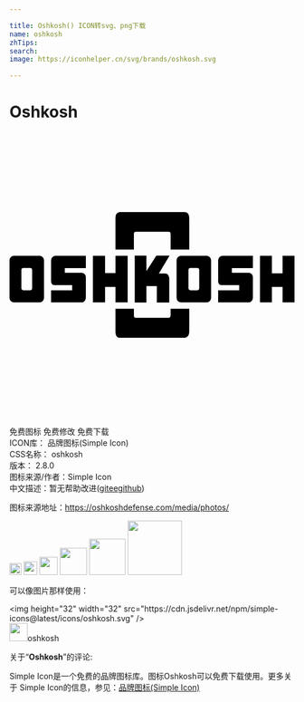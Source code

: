 ```yaml
---

title: Oshkosh() ICON转svg、png下载
name: oshkosh
zhTips: 
search: 
image: https://iconhelper.cn/svg/brands/oshkosh.svg

---
```


# Oshkosh  <small style="font-size: 60%;font-weight: 100"></small>

<div id="svg" class="svg-wrap">
<svg role="img" viewBox="0 0 24 24" xmlns="http://www.w3.org/2000/svg"><title>Oshkosh icon</title><path d="M8.925 9.864V7.232c0-.414.183-.517.449-.517h5.335c.265 0 .428.145.428.537v2.612h-1.57V8.657c0-.227 0-.29-.225-.29H10.72c-.246 0-.246.063-.246.27v1.227h-1.55zm4.641 4.979v.48c0 .226-.041.288-.224.288h-2.54c-.306 0-.327 0-.327-.289v-.479h-1.55v1.925c0 .413.163.517.428.517h5.335c.245 0 .449-.145.449-.538v-1.904h-1.57zm-2.036-1.905h.876v1.384h1.047V12.31c0-.087-.043-.433-.342-.433h-.534l.897-1.492h-1.111l-.833 1.297v-1.297h-.983v3.937h.983v-1.384zm11.466-1.072h-.898v-1.47h-1.004v3.915h1.004v-1.298h.898v1.298H24v-3.915h-1.004v1.47zm-18.34-.043v-.39h1.773v-1.037H3.886a.381.381 0 0 0-.385.367v1.73c0 .217.086.37.278.37h1.496v.432H3.5v1.016h2.564c.214 0 .364-.194.364-.41v-1.71a.362.362 0 0 0-.364-.368h-1.41zm14.07 0v-.39h1.772v-1.037h-2.542a.381.381 0 0 0-.385.367v1.73c0 .217.086.37.278.37h1.496v.432H17.57v1.016h2.564c.214 0 .363-.194.363-.41v-1.71a.362.362 0 0 0-.363-.368h-1.41zm-9.8.021H8.05v-1.448H7.024v3.915H8.05v-1.298h.876v1.298H9.95v-3.915H8.926v1.448zm-6.02-1.066v3.15c0 .21-.173.383-.383.383H.383A.384.384 0 0 1 0 13.928v-3.15c0-.21.172-.382.383-.382h2.14c.21 0 .383.172.383.382zm-1 .804a.17.17 0 0 0-.17-.17H1.17a.17.17 0 0 0-.17.17v1.542c0 .094.077.17.17.17h.567a.17.17 0 0 0 .17-.17v-1.542zm15.07-.804v3.15c0 .21-.173.383-.383.383h-2.14a.384.384 0 0 1-.383-.383v-3.15c0-.21.172-.382.383-.382h2.14c.21 0 .382.172.382.382zm-1 .804a.17.17 0 0 0-.17-.17h-.567a.17.17 0 0 0-.17.17v1.542c0 .094.076.17.17.17h.567a.17.17 0 0 0 .17-.17v-1.542z"/></svg>
</div>
<detail full-name='oshkosh'></detail>

<div class="detail-page">
<p>
<span><span class="badge-success badge">免费图标</span> <span class="badge-success badge">免费修改</span>  <span class="badge-success badge">免费下载</span> </span>
<br/>
<span>
ICON库：
<span class="badge-secondary badge">品牌图标(Simple Icon)</span> 
</span>
<br/>
<span>
CSS名称：
<span class="badge-secondary badge">oshkosh</span> 
</span>

<br/>
<span>
版本：
<span class="badge-secondary badge">2.8.0</span> 
</span>
<br/>
<span>图标来源/作者：<span class="badge-light badge">Simple Icon</span></span> 
<br/>
<span class="zh-detail">中文描述：暂无<span class="help-link"><span>帮助改进</span>(<a href="https://gitee.com/liuwave/icon-helper/edit/master/json/brands/oshkosh.json" target="_blank" rel="noopener noreferrer">gitee</a><a href="https://github.com/liuwave/icon-helper/edit/master/json/brands/oshkosh.json" target="_blank" rel="noopener noreferrer">github</a></span>)</span><br/>
</p>
</div><div class="description description alert alert-light"><p>图标来源地址：<a href="https://oshkoshdefense.com/media/photos/" target="_blank" rel="noopener noreferrer">https://oshkoshdefense.com/media/photos/</a></p></div>
<div class="alert alert-dark">
<img height="21" width="21" src="https://cdn.jsdelivr.net/npm/simple-icons@latest/icons/oshkosh.svg" />
<img height="24" width="24" src="https://cdn.jsdelivr.net/npm/simple-icons@latest/icons/oshkosh.svg" />
<img height="32" width="32" src="https://cdn.jsdelivr.net/npm/simple-icons@latest/icons/oshkosh.svg" />
<img height="48" width="48" src="https://cdn.jsdelivr.net/npm/simple-icons@latest/icons/oshkosh.svg" />
<img height="64" width="64" src="https://cdn.jsdelivr.net/npm/simple-icons@latest/icons/oshkosh.svg" />
<img height="96" width="96" src="https://cdn.jsdelivr.net/npm/simple-icons@latest/icons/oshkosh.svg" />

</div>
<div>
  <p>可以像图片那样使用：    
  </p>
  <div class="alert alert-primary" style="font-size: 14px">
    &lt;img height="32" width="32" src="https://cdn.jsdelivr.net/npm/simple-icons@latest/icons/oshkosh.svg" /&gt;
    <copy-btn content='<img height="32" width="32" src="https://cdn.jsdelivr.net/npm/simple-icons@latest/icons/oshkosh.svg" />'></copy-btn>
  </div>
  <div class="alert alert-secondary">
    <img height="32" width="32" src="https://cdn.jsdelivr.net/npm/simple-icons@latest/icons/oshkosh.svg" />oshkosh
    <copy-btn content="oshkosh" btn-title="复制图标名称"></copy-btn>
  </div>
</div>
<div class="icon-detail__container">
<p>关于“<b>Oshkosh</b>”的评论:</p>
</div>
<Vssue title="关于“Oshkosh”的评论" />
<div><p>Simple Icon是一个免费的品牌图标库。图标Oshkosh可以免费下载使用。更多关于  Simple Icon的信息，参见：<a target="_blank" href="https://iconhelper.cn/brands.html">品牌图标(Simple Icon)</a>
</p></div>
